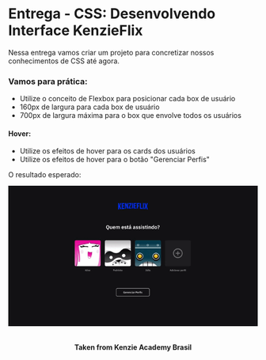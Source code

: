 <h1>Entrega - CSS: Desenvolvendo Interface KenzieFlix</h1>

Nessa entrega vamos criar um projeto para concretizar nossos conhecimentos de CSS até agora.

<h3>Vamos para prática:</h3>

- Utilize o conceito de Flexbox para posicionar cada box de usuário
- 160px de largura para cada box de usuário
- 700px de largura máxima para o box que envolve todos os usuários

<h4>Hover:</h4>

- Utilize os efeitos de hover para os cards dos usuários
- Utilize os efeitos de hover para o botão "Gerenciar Perfis"

O resultado esperado:

<img src="./assets/example-1.gif" alt="example 1" />
<br>
<br>

<p align="center"><b>Taken from Kenzie Academy Brasil</b></p>
